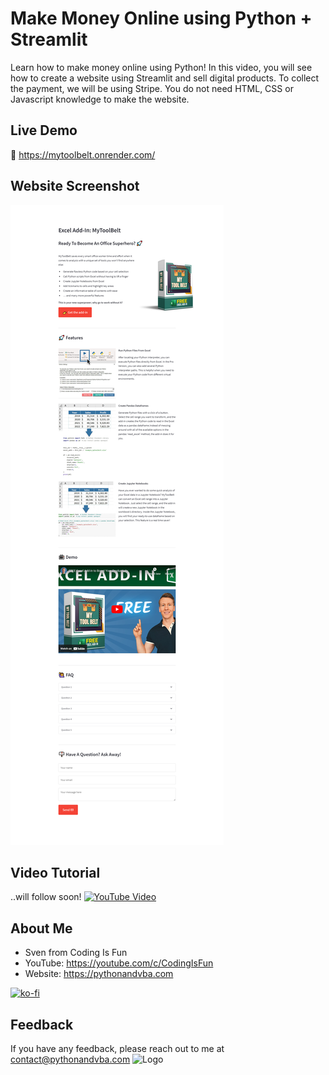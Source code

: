 # Make Money Online using Python + Streamlit
Learn how to make money online using Python! In this video, you will see how to create a website using Streamlit and sell digital products. To collect the payment, we will be using Stripe. You do not need HTML, CSS or Javascript knowledge to make the website.

## Live Demo
🚀 https://mytoolbelt.onrender.com/

## Website Screenshot
![Demo](./assets/demo.png?raw=true "Screenshot Website")

## Video Tutorial
..will follow soon!
[![YouTube Video](https://img.youtube.com/vi/XXX/0.jpg)](https://youtu.be/XXX)


## About Me
- Sven from Coding Is Fun
- YouTube: https://youtube.com/c/CodingIsFun
- Website: https://pythonandvba.com

[![ko-fi](https://ko-fi.com/img/githubbutton_sm.svg)](https://ko-fi.com/X7X47Q0EG)

## Feedback
If you have any feedback, please reach out to me at contact@pythonandvba.com
![Logo](https://www.pythonandvba.com/banner-img)
